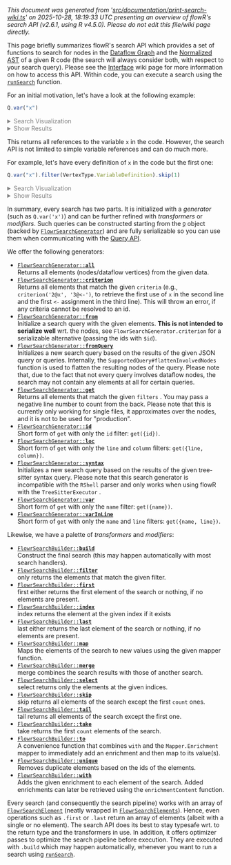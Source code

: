 _This document was generated from '[src/documentation/print-search-wiki.ts](https://github.com/flowr-analysis/flowr/tree/main//src/documentation/print-search-wiki.ts)' on 2025-10-28, 18:19:33 UTC presenting an overview of flowR's search API (v2.6.1, using R v4.5.0). Please do not edit this file/wiki page directly._

This page briefly summarizes flowR's search API which provides a set of functions to search for nodes in the [Dataflow Graph](https://github.com/flowr-analysis/flowr/wiki/Dataflow%20Graph) and the 
[Normalized AST](https://github.com/flowr-analysis/flowr/wiki/Normalized%20AST) of a given R code (the search will always consider both, with respect to your search query).
Please see the [Interface](https://github.com/flowr-analysis/flowr/wiki/Interface) wiki page for more information on how to access this API.
Within code, you can execute a search using the <a href="https://github.com/flowr-analysis/flowr/tree/main//src/search/flowr-search-executor.ts#L14"><code><span title="Run a search with the given search query and data.">runSearch</span></code></a> function.

For an initial motivation, let's have a look at the following example:




```ts
Q.var("x")
```


<details style="color:gray"> <summary>Search Visualization</summary>


```mermaid
flowchart LR
0("<b>get</b>(filter: #123;#34;name#34;#58;#34;x#34;#125;)<br/>_generator_")
```


In the code:


```r
x <- x * x
```


<details style="color:gray"> <summary>JSON Representation</summary>


```json
{
  "generator": {
    "type": "generator",
    "name": "get",
    "args": {
      "filter": {
        "name": "x"
      }
    }
  },
  "search": []
}
```


</details>

</details>


 <details> <summary style="color:gray">Show Results</summary>

The query returns the following vetices (all references to `x` in the code):
<b>0 ('x')</b> at L1.1, <b>1 ('x')</b> at L1.6, <b>2 ('x')</b> at L1.10

The search required _14.1 ms_ (including parsing and normalization and the query) within the generation environment.	

The returned results are highlighted thick and blue within the dataflow graph:





```mermaid
flowchart LR
    1(["`#91;RSymbol#93; x
      (1)
      *1.6*`"])
    2(["`#91;RSymbol#93; x
      (2)
      *1.10*`"])
    3[["`#91;RBinaryOp#93; #42;
      (3)
      *1.6-10*
    (1, 2)`"]]
    built-in:_["`Built-In:
#42;`"]
    style built-in:_ stroke:gray,fill:lightgray,stroke-width:2px,opacity:.8;
    0["`#91;RSymbol#93; x
      (0)
      *1.1*`"]
    4[["`#91;RBinaryOp#93; #60;#45;
      (4)
      *1.1-10*
    (0, 3)`"]]
    built-in:_-["`Built-In:
#60;#45;`"]
    style built-in:_- stroke:gray,fill:lightgray,stroke-width:2px,opacity:.8;
    3 -->|"reads, argument"| 1
    3 -->|"reads, argument"| 2
    3 -.->|"reads, calls"| built-in:_
    linkStyle 2 stroke:gray;
    0 -->|"defined-by"| 3
    0 -->|"defined-by"| 4
    4 -->|"argument"| 3
    4 -->|"returns, argument"| 0
    4 -.->|"reads, calls"| built-in:_-
    linkStyle 7 stroke:gray;
```

	
(The analysis required _3.9 ms_ (including parse and normalize, using the [r-shell](https://github.com/flowr-analysis/flowr/wiki/Engines) engine) within the generation environment.)




</details>

	

This returns all references to the variable `x` in the code.
However, the search API is not limited to simple variable references and can do much more.

For example, let's have every definition of `x` in the code but the first one:




```ts
Q.var("x").filter(VertexType.VariableDefinition).skip(1)
```


<details style="color:gray"> <summary>Search Visualization</summary>


```mermaid
flowchart LR
0("<b>get</b>(filter: #123;#34;name#34;#58;#34;x#34;#125;)<br/>_generator_") --> 1["<b>filter</b>(filter: #34;variable#45;definition#34;)<br/>_transformer_"] --> 2["<b>skip</b>(count: 1)<br/>_transformer_"]
```


In the code:


```r
x <- x * x
print(x)
x <- y <- 3
print(x)
x <- 2
```


<details style="color:gray"> <summary>JSON Representation</summary>


```json
{
  "generator": {
    "type": "generator",
    "name": "get",
    "args": {
      "filter": {
        "name": "x"
      }
    }
  },
  "search": [
    {
      "type": "transformer",
      "name": "filter",
      "args": {
        "filter": "variable-definition"
      }
    },
    {
      "type": "transformer",
      "name": "skip",
      "args": {
        "count": 1
      }
    }
  ]
}
```


</details>

</details>


 <details> <summary style="color:gray">Show Results</summary>

The query returns the following vetices (all references to `x` in the code):
<b>9 ('x')</b> at L3.1, <b>18 ('x')</b> at L5.1

The search required _8.7 ms_ (including parsing and normalization and the query) within the generation environment.	

The returned results are highlighted thick and blue within the dataflow graph:





```mermaid
flowchart LR
    1(["`#91;RSymbol#93; x
      (1)
      *1.6*`"])
    2(["`#91;RSymbol#93; x
      (2)
      *1.10*`"])
    3[["`#91;RBinaryOp#93; #42;
      (3)
      *1.6-10*
    (1, 2)`"]]
    built-in:_["`Built-In:
#42;`"]
    style built-in:_ stroke:gray,fill:lightgray,stroke-width:2px,opacity:.8;
    0["`#91;RSymbol#93; x
      (0)
      *1.1*`"]
    4[["`#91;RBinaryOp#93; #60;#45;
      (4)
      *1.1-10*
    (0, 3)`"]]
    built-in:_-["`Built-In:
#60;#45;`"]
    style built-in:_- stroke:gray,fill:lightgray,stroke-width:2px,opacity:.8;
    6(["`#91;RSymbol#93; x
      (6)
      *2.7*`"])
    8[["`#91;RFunctionCall#93; print
      (8)
      *2.1-8*
    (6)`"]]
    built-in:print["`Built-In:
print`"]
    style built-in:print stroke:gray,fill:lightgray,stroke-width:2px,opacity:.8;
    11{{"`#91;RNumber#93; 3
      (11)
      *3.11*`"}}
    10["`#91;RSymbol#93; y
      (10)
      *3.6*`"]
    12[["`#91;RBinaryOp#93; #60;#45;
      (12)
      *3.6-11*
    (10, 11)`"]]
    9["`#91;RSymbol#93; x
      (9)
      *3.1*`"]
    13[["`#91;RBinaryOp#93; #60;#45;
      (13)
      *3.1-11*
    (9, 12)`"]]
    15(["`#91;RSymbol#93; x
      (15)
      *4.7*`"])
    17[["`#91;RFunctionCall#93; print
      (17)
      *4.1-8*
    (15)`"]]
    19{{"`#91;RNumber#93; 2
      (19)
      *5.6*`"}}
    18["`#91;RSymbol#93; x
      (18)
      *5.1*`"]
    20[["`#91;RBinaryOp#93; #60;#45;
      (20)
      *5.1-6*
    (18, 19)`"]]
    3 -->|"reads, argument"| 1
    3 -->|"reads, argument"| 2
    3 -.->|"reads, calls"| built-in:_
    linkStyle 2 stroke:gray;
    0 -->|"defined-by"| 3
    0 -->|"defined-by"| 4
    4 -->|"argument"| 3
    4 -->|"returns, argument"| 0
    4 -.->|"reads, calls"| built-in:_-
    linkStyle 7 stroke:gray;
    6 -->|"reads"| 0
    8 -->|"reads, returns, argument"| 6
    8 -.->|"reads, calls"| built-in:print
    linkStyle 10 stroke:gray;
    10 -->|"defined-by"| 11
    10 -->|"defined-by"| 12
    12 -->|"argument"| 11
    12 -->|"returns, argument"| 10
    12 -.->|"reads, calls"| built-in:_-
    linkStyle 15 stroke:gray;
    9 -->|"defined-by"| 12
    9 -->|"defined-by"| 13
    13 -->|"argument"| 12
    13 -->|"returns, argument"| 9
    13 -.->|"reads, calls"| built-in:_-
    linkStyle 20 stroke:gray;
    15 -->|"reads"| 9
    17 -->|"reads, returns, argument"| 15
    17 -.->|"reads, calls"| built-in:print
    linkStyle 23 stroke:gray;
    18 -->|"defined-by"| 19
    18 -->|"defined-by"| 20
    20 -->|"argument"| 19
    20 -->|"returns, argument"| 18
    20 -.->|"reads, calls"| built-in:_-
    linkStyle 28 stroke:gray;
```

	
(The analysis required _5.4 ms_ (including parse and normalize, using the [r-shell](https://github.com/flowr-analysis/flowr/wiki/Engines) engine) within the generation environment.)




</details>

	

In summary, every search has two parts. It is initialized with a _generator_ (such as `Q.var('x')`)
and can be further refined with _transformers_ or _modifiers_.
Such queries can be constructed starting from the <a href="https://github.com/flowr-analysis/flowr/tree/main//src/search/flowr-search-builder.ts#L115"><code><span title="This is the root object to use for creating searches. See the FlowrSearchGenerator for the available methods. After the query is generated, you can use what is provided by the FlowrSearchBuilder to further refine the search.">Q</span></code></a> object (backed by <a href="https://github.com/flowr-analysis/flowr/tree/main//src/search/flowr-search-builder.ts#L27"><code><span title="This object holds all the methods to generate search queries. For compatibility, please use the Q identifier object to access these methods.">FlowrSearchGenerator</span></code></a>) and
are fully serializable so you can use them when communicating with the [Query API](https://github.com/flowr-analysis/flowr/wiki/Query%20API).

We offer the following generators:

- <a href="https://github.com/flowr-analysis/flowr/tree/main//src/search/flowr-search-builder.ts#L54"><code><span title="Returns all elements (nodes/dataflow vertices) from the given data.">FlowrSearchGenerator::<b>all</b></span></code></a>\
Returns all elements (nodes/dataflow vertices) from the given data.
- <a href="https://github.com/flowr-analysis/flowr/tree/main//src/search/flowr-search-builder.ts#L74"><code><span title="Returns all elements that match the given criteria (e.g., criterion('2@x', '3@<-'), to retrieve the first use of x in the second line and the first <- assignment in the third line). This will throw an error, if any criteria cannot be resolved to an id.">FlowrSearchGenerator::<b>criterion</b></span></code></a>\
Returns all elements that match the given
<code>criteria</code>
(e.g., `criterion('2@x', '3@<-')`,
to retrieve the first use of `x` in the second line and the first `<-` assignment in the third line).
This will throw an error, if any criteria cannot be resolved to an id.
- <a href="https://github.com/flowr-analysis/flowr/tree/main//src/search/flowr-search-builder.ts#L33"><code><span title="Initialize a search query with the given elements. <b>This is not intended to serialize well</b> wrt. the nodes, see FlowrSearchGenerator.criterion for a serializable alternative (passing the ids with $id).">FlowrSearchGenerator::<b>from</b></span></code></a>\
Initialize a search query with the given elements.
<b>This is not intended to serialize well</b> wrt. the nodes,
see
<code>FlowrSearchGenerator.criterion</code>
for a serializable alternative (passing the ids with `$id`).
- <a href="https://github.com/flowr-analysis/flowr/tree/main//src/search/flowr-search-builder.ts#L41"><code><span title="Initializes a new search query based on the results of the given JSON query or queries. Internally, the SupportedQuery#flattenInvolvedNodes function is used to flatten the resulting nodes of the query. Please note that, due to the fact that not every query involves dataflow nodes, the search may not contain any elements at all for certain queries.">FlowrSearchGenerator::<b>fromQuery</b></span></code></a>\
Initializes a new search query based on the results of the given JSON query or queries.
Internally, the
<code>SupportedQuery#flattenInvolvedNodes</code>
function is used to flatten the resulting nodes of the query.
Please note that, due to the fact that not every query involves dataflow nodes, the search may not contain any elements at all for certain queries.
- <a href="https://github.com/flowr-analysis/flowr/tree/main//src/search/flowr-search-builder.ts#L62"><code><span title="Returns all elements that match the given filters . You may pass a negative line number to count from the back. Please note that this is currently only working for single files, it approximates over the nodes, and it is not to be used for 'production'.">FlowrSearchGenerator::<b>get</b></span></code></a>\
Returns all elements that match the given
<code>filters</code>
.
You may pass a negative line number to count from the back.
Please note that this is currently only working for single files, it approximates over the nodes, and it is not to be used for "production".
- <a href="https://github.com/flowr-analysis/flowr/tree/main//src/search/flowr-search-builder.ts#L104"><code><span title="Short form of get with only the id filter: get({id}).">FlowrSearchGenerator::<b>id</b></span></code></a>\
Short form of
<code>get</code>
with only the
<code>id</code>
filter:
`get({id})`.
- <a href="https://github.com/flowr-analysis/flowr/tree/main//src/search/flowr-search-builder.ts#L83"><code><span title="Short form of get with only the line and column filters: get({line, column}).">FlowrSearchGenerator::<b>loc</b></span></code></a>\
Short form of
<code>get</code>
with only the
<code>line</code>
and
<code>column</code>
filters:
`get({line, column})`.
- <a href="https://github.com/flowr-analysis/flowr/tree/main//src/search/flowr-search-builder.ts#L48"><code><span title="Initializes a new search query based on the results of the given tree-sitter syntax query. Please note that this search generator is incompatible with the RShell parser and only works when using flowR with the TreeSitterExecutor .">FlowrSearchGenerator::<b>syntax</b></span></code></a>\
Initializes a new search query based on the results of the given tree-sitter syntax query.
Please note that this search generator is incompatible with the
<code>RShell</code>
parser and only works when using flowR with the
<code>TreeSitterExecutor</code>
.
- <a href="https://github.com/flowr-analysis/flowr/tree/main//src/search/flowr-search-builder.ts#L97"><code><span title="Short form of get with only the name filter: get({name}).">FlowrSearchGenerator::<b>var</b></span></code></a>\
Short form of
<code>get</code>
with only the
<code>name</code>
filter:
`get({name})`.
- <a href="https://github.com/flowr-analysis/flowr/tree/main//src/search/flowr-search-builder.ts#L90"><code><span title="Short form of get with only the name and line filters: get({name, line}).">FlowrSearchGenerator::<b>varInLine</b></span></code></a>\
Short form of
<code>get</code>
with only the
<code>name</code>
and
<code>line</code>
filters:
`get({name, line})`.

Likewise, we have a palette of _transformers_ and _modifiers_:

- <a href="https://github.com/flowr-analysis/flowr/tree/main//src/search/flowr-search-builder.ts#L274"><code><span title="Construct the final search (this may happen automatically with most search handlers).">FlowrSearchBuilder::<b>build</b></span></code></a>\
Construct the final search (this may happen automatically with most search handlers).
- <a href="https://github.com/flowr-analysis/flowr/tree/main//src/search/flowr-search-builder.ts#L162"><code><span title="only returns the elements that match the given filter.">FlowrSearchBuilder::<b>filter</b></span></code></a>\
only returns the elements that match the given filter.
- <a href="https://github.com/flowr-analysis/flowr/tree/main//src/search/flowr-search-builder.ts#L170"><code><span title="first either returns the first element of the search or nothing, if no elements are present.">FlowrSearchBuilder::<b>first</b></span></code></a>\
first either returns the first element of the search or nothing, if no elements are present.
- <a href="https://github.com/flowr-analysis/flowr/tree/main//src/search/flowr-search-builder.ts#L185"><code><span title="index returns the element at the given index if it exists">FlowrSearchBuilder::<b>index</b></span></code></a>\
index returns the element at the given index if it exists
- <a href="https://github.com/flowr-analysis/flowr/tree/main//src/search/flowr-search-builder.ts#L178"><code><span title="last either returns the last element of the search or nothing, if no elements are present.">FlowrSearchBuilder::<b>last</b></span></code></a>\
last either returns the last element of the search or nothing, if no elements are present.
- <a href="https://github.com/flowr-analysis/flowr/tree/main//src/search/flowr-search-builder.ts#L239"><code><span title="Maps the elements of the search to new values using the given mapper function.">FlowrSearchBuilder::<b>map</b></span></code></a>\
Maps the elements of the search to new values using the given mapper function.
- <a href="https://github.com/flowr-analysis/flowr/tree/main//src/search/flowr-search-builder.ts#L254"><code><span title="merge combines the search results with those of another search.">FlowrSearchBuilder::<b>merge</b></span></code></a>\
merge combines the search results with those of another search.
- <a href="https://github.com/flowr-analysis/flowr/tree/main//src/search/flowr-search-builder.ts#L220"><code><span title="select returns only the elements at the given indices.">FlowrSearchBuilder::<b>select</b></span></code></a>\
select returns only the elements at the given indices.
- <a href="https://github.com/flowr-analysis/flowr/tree/main//src/search/flowr-search-builder.ts#L211"><code><span title="skip returns all elements of the search except the first count ones.">FlowrSearchBuilder::<b>skip</b></span></code></a>\
skip returns all elements of the search except the first `count` ones.
- <a href="https://github.com/flowr-analysis/flowr/tree/main//src/search/flowr-search-builder.ts#L194"><code><span title="tail returns all elements of the search except the first one.">FlowrSearchBuilder::<b>tail</b></span></code></a>\
tail returns all elements of the search except the first one.
- <a href="https://github.com/flowr-analysis/flowr/tree/main//src/search/flowr-search-builder.ts#L202"><code><span title="take returns the first count elements of the search.">FlowrSearchBuilder::<b>take</b></span></code></a>\
take returns the first `count` elements of the search.
- <a href="https://github.com/flowr-analysis/flowr/tree/main//src/search/flowr-search-builder.ts#L247"><code><span title="A convenience function that combines with and the Mapper.Enrichment mapper to immediately add an enrichment and then map to its value(s).">FlowrSearchBuilder::<b>to</b></span></code></a>\
A convenience function that combines
<code>with</code>
and the
<code>Mapper.Enrichment</code>
mapper to immediately add an enrichment and then map to its value(s).
- <a href="https://github.com/flowr-analysis/flowr/tree/main//src/search/flowr-search-builder.ts#L264"><code><span title="Removes duplicate elements based on the ids of the elements.">FlowrSearchBuilder::<b>unique</b></span></code></a>\
Removes duplicate elements based on the ids of the elements.
- <a href="https://github.com/flowr-analysis/flowr/tree/main//src/search/flowr-search-builder.ts#L231"><code><span title="Adds the given enrichment to each element of the search. Added enrichments can later be retrieved using the enrichmentContent function.">FlowrSearchBuilder::<b>with</b></span></code></a>\
Adds the given enrichment to each element of the search.
Added enrichments can later be retrieved using the
<code>enrichmentContent</code>
function.

Every search (and consequently the search pipeline) works with an array of <a href="https://github.com/flowr-analysis/flowr/tree/main//src/search/flowr-search.ts#L19"><code><span title="Yes, for now we do technically not need a wrapper around the RNode, but this allows us to attach caches etc. just for the respective search.">FlowrSearchElement</span></code></a> (neatly wrapped in <a href="https://github.com/flowr-analysis/flowr/tree/main//src/search/flowr-search.ts#L60"><code><span title="Intentionally, we abstract away from an array to avoid the use of conventional typescript operations">FlowrSearchElements</span></code></a>).
Hence, even operations such as `.first` or `.last` return an array of elements (albeit with a single or no element).
The search API does its best to stay typesafe wrt. to the return type and the transformers in use. 
In addition, it offers optimizer passes to optimize the search pipeline before execution.
They are executed with `.build` which may happen automatically, whenever you want to run a search using <a href="https://github.com/flowr-analysis/flowr/tree/main//src/search/flowr-search-executor.ts#L14"><code><span title="Run a search with the given search query and data.">runSearch</span></code></a>.


